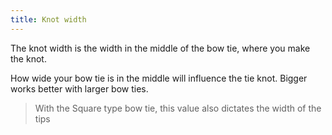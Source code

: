 ```yaml
---
title: Knot width
---
```


The knot width is the width in the middle of the bow tie, where you make the knot.

How wide your bow tie is in the middle will influence the tie knot. Bigger works better with larger bow ties.

> With the Square type bow tie, this value also dictates the width of the tips